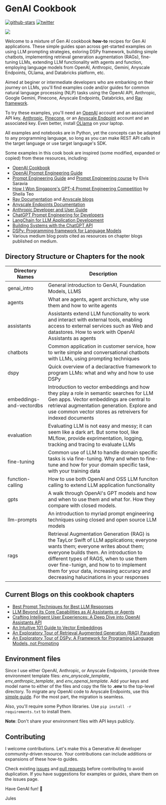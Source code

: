 # GenAI Cookbook

<a href="https://github.com/dmatrix/genai-cookbook"><img src="https://img.shields.io/github/stars/dmatrix/genai-cookbook" alt="github-stars"></a>
<a href="https://twitter.com/2twitme"><img src="https://img.shields.io/twitter/follow/2twitme?label=Follow" alt="twitter"></a>

<img src=images/gen_ai_cookbook_img_1.png>

Welcome to a mixture of Gen AI cookbook **how-to** recipes for Gen AI applications. These simple guides span across get-started examples on using LLM prompting strategies, exloring DSPy framework, building simple chatbots, implementing retrieval generation augmentation (RAGs), fine-tuning LLMs, extending LLM functionality with agents and function, employing language models from OpenAI, Anthropic, Gemini, Anyscale Endpoints, OLlama, and Databricks platform, etc. 

Aimed at beginer or intermediate developers who are embarking on their journey on LLMs, you'll find examples code and/or guides for common natural language processing (NLP) tasks using the OpenAI API, Anthropic, Google Gemini, Pinecone, Anyscale Endpoints, Databricks, and [Ray framework](https://www.ray.io/). 

To try these examples, you'll need an [OpenAI](https://platform.openai.com/docs/introduction) account and an associated API key, [Anthropic](https://docs.anthropic.com/claude/docs/intro-to-claude), [Pinecone](https://www.pinecone.io/pricing/), or an [Anyscale Endpoint](https://www.anyscale.com/get-started) account and an associated key. Even better, install [OLlama](https://ollama.com/) on your laptop. 

All examples and notebooks are in Python, yet the concepts can be adapted to any programming language, so long as you can make REST API calls in the target language or use target language's SDK.

Some examples in this cook book are inspired (some modified, expanded or copied) from these resources, including:

 * [OpenAI Cookbook](https://github.com/openai/openai-cookbook)
 * [OpenAI Prompt Engineering Guide](https://platform.openai.com/docs/guides/prompt-engineering)
 * [Prompt Engineering Guide](https://www.promptingguide.ai/introduction) and [Prompt Engineering course](https://maven.com/dair-ai/prompt-engineering-llms?promoCode=MAVENMONDAY) by Elvis Saravia
 * [How I Won Singapore's GPT-4 Prompt Engineering Competition](https://towardsdatascience.com/how-i-won-singapores-gpt-4-prompt-engineering-competition-34c195a93d41) by Sheila Teo
 * [Ray Documentation](https://docs.ray.io/en/latest/) and [Anyscale blogs](https://www.anyscale.com/blog)
 * [Anyscale Endpoints Documentation](https://docs.endpoints.anyscale.com/)
 * [Anthropic Developer and User Guide](https://docs.anthropic.com/claude/docs/intro-to-claude)
 * [ChatGPT Prompt Engineering for Developers](https://learn.deeplearning.ai/chatgpt-prompt-eng/lesson/1/introduction)
 * [LangChain for LLM Application Development](https://learn.deeplearning.ai/langchain/lesson/1/introduction)
 * [Building Systems with the ChatGPT API](https://learn.deeplearning.ai/chatgpt-building-system/lesson/1/introduction)
 * [DSPy: Programming framework for Language Models](https://dspy-docs.vercel.app/docs/intro)
 * Various medium blog posts cited as resources on chapter blogs published on medium.

 ## Directory Structure or Chapters for the nook

| Directory Names| Description | 
|---------------|-------------|
| genai_intro | General introduction to GenAI, Foundation Models, LLMS |
| agents| What are agents, agent archicture, why use them and how to write agents|
| assistants| Assistants extend LLM functionality to work and interact with external tools, enabling access to external services such as Web and datastores. How to work with OpenAI Assistants as agents |
| chatbots| Common application in customer service, how to write simple and conversational chatbots with LLMs, using prompting techniques|
| dspy| Quick overview of a declaractive framework to program LLMs: what and why and how to use DSPy|
|embeddings-and-vectordbs| Introduction to vector embeddings and how they play a role in semantic searches for LLM Gen apps. Vector embeddings are central to retrieval augmentation generation. Explore and use common vector stores as retreivers for indexed documents |
|evaluation| Evaluating LLM is not easy and messy; it can seem like a dark art. But some tool, like MLflow, provide exprimentation, logging, tracking and tracing to evaluate LLMs|
|fine-tuning | Common use of LLM to handle domain specific tasks is via fine-tuning. Why and when to fine-tune and how for your domain specific task, with your training data |
|function-calling| How to use both OpenAI and OSS LLM funciton calling to extend LLM application functionality |
| gpts| A walk through OpenAI's GPT models and how and when to use them and what for. How they compare with closed models.|
|llm-prompts| An introduction to myriad prompt engineering techniques using closed and open source LLM models|
|rags|Retrieval Augmentation Generation (RAG) is the TayLor Swift of LLM applications; everyone wants them; everyone writes about them; everyone builds them. An introduction to different types of RAGS, when to use them over fine-tunign, and how to to implement them for your data, increasing accuracy and decreasing halucinations in your responses|

 ## Current Blogs on this cookbook chapters

 * [Best Prompt Techniques for Best LLM Responses](https://medium.com/the-modern-scientist/best-prompt-techniques-for-best-llm-responses-24d2ff4f6bca)
* [LLM Beyond its Core Capabilities as AI Assistants or Agents](https://medium.com/@2twitme/llm-beyond-its-core-capabilities-as-ai-assistants-or-agents-704ffb972934)
* [Crafting Intelligent User Experiences: A Deep Dive into OpenAI Assistants API](https://medium.com/@2twitme/crafting-intelligent-user-experiences-a-deep-dive-into-openai-assistants-api-00439ace108a)
* [An Intuitive 101 Guide to Vector Embeddings](https://medium.com/@2twitme/an-intuitive-101-guide-to-vector-embeddings-ffde295c3558)
* [An Exploratory Tour of Retrieval Augmented Generation (RAG) Paradigm](https://medium.com/@2twitme/an-exploratory-tour-of-retrieval-augmented-generation-rag-paradigm-3940c1947d27)
* [An Exploratory Tour of DSPy: A Framework for Programing Language Models, not Prompting](https://medium.com/@2twitme/an-exploratory-tour-of-dspy-a-framework-for-programing-language-models-not-prompting-711bc4a56376)

## Environment files
Since I use either OpenAI, Anthropic, or Anyscale Endpoints, I provide three environment template files: *env_anyscale_template*, *env_anthropic_template*, and *env_openai_template*. Add your keys and model name to either of the files and copy the file to **.env** to the top-level directory. To migrate any OpenAI code to Anyscale Endpoints, use this [simple guide](https://docs.endpoints.anyscale.com/guides/migrate-from-openai/). For the most part, the migration is seamless.

Also, you'll require some Python libraries. Use `pip install -r requirements.txt` to install them.

**Note**: Don't share your environment files with API keys publicly.

## Contributing
I welcome contributions. Let's make this a Generative AI developer community-driven resource. Your contributions can include additions or expansions of these how-to guides.

Check existing [issues](https://github.com/dmatrix/genai-cookbook/issues) and [pull requests](https://github.com/dmatrix/genai-cookbook/pulls) before contributing to avoid duplication. If you have suggestions for examples or guides, share them on the issues page.


Have GenAI fun! 🥳️

Jules
